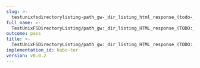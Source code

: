 ```yaml
---
slug: >-
  testunixfsdirectorylisting-path_gw-_dir_listing_html_response_(todo-_cleanup_kubo-specifics)-header_etag
full_name: >-
  TestUnixFSDirectoryListing/path_gw:_dir_listing_HTML_response_(TODO:_cleanup_Kubo-specifics)/Header_Etag
outcome: pass
title: >-
  TestUnixFSDirectoryListing/path_gw:_dir_listing_HTML_response_(TODO:_cleanup_Kubo-specifics)/Header_Etag
implementation_id: kubo-ter
version: v0.0.2
---
```


